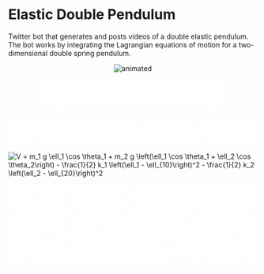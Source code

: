 # Elastic Double Pendulum

Twitter bot that generates and posts videos of a double elastic pendulum. The bot
works by integrating the Lagrangian equations of motion for a two-dimensional double
spring pendulum.

<p align="center">
  <img src="assets/sim.gif" alt="animated" />
</p>

<p align="center">
  <img src="assets/lagrangian.png" alt="animated" />
</p>

<p align="center">
  <img src="assets/kinetic.png" alt="animated" />
</p>

<img src="https://bit.ly/36Zjein" align="center" border="0" alt="V = m_1 g \ell_1 \cos \theta_1 + m_2 g \left(\ell_1 \cos \theta_1 + \ell_2 \cos \theta_2\right) - \frac{1}{2} k_1 \left(\ell_1 - \ell_{10}\right)^2 - \frac{1}{2} k_2 \left(\ell_2 - \ell_{20}\right)^2" width="654" height="43" />
<p align="center">
  <img src="assets/euler-lagrange.png" alt="animated" />
</p>
